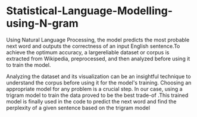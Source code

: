 # Statistical-Language-Modelling-using-N-gram
Using Natural Language Processing, the model predicts the most
probable next word and outputs the correctness of an input English
sentence.To achieve the optimum accuracy, a largereliable dataset
or corpus is extracted from Wikipedia, preprocessed, and then
analyzed before using it to train the model. 

Analyzing the dataset and its visualization can be an insightful technique to understand
the corpus before using it for the model's training. Choosing an appropriate model for any problem is a crucial step. In our case,
using a trigram model to train the data proved to be the best
trade-of .This trained model is finally used in the code to predict the
next word and find the perplexity of a given sentence based on the
trigram model
